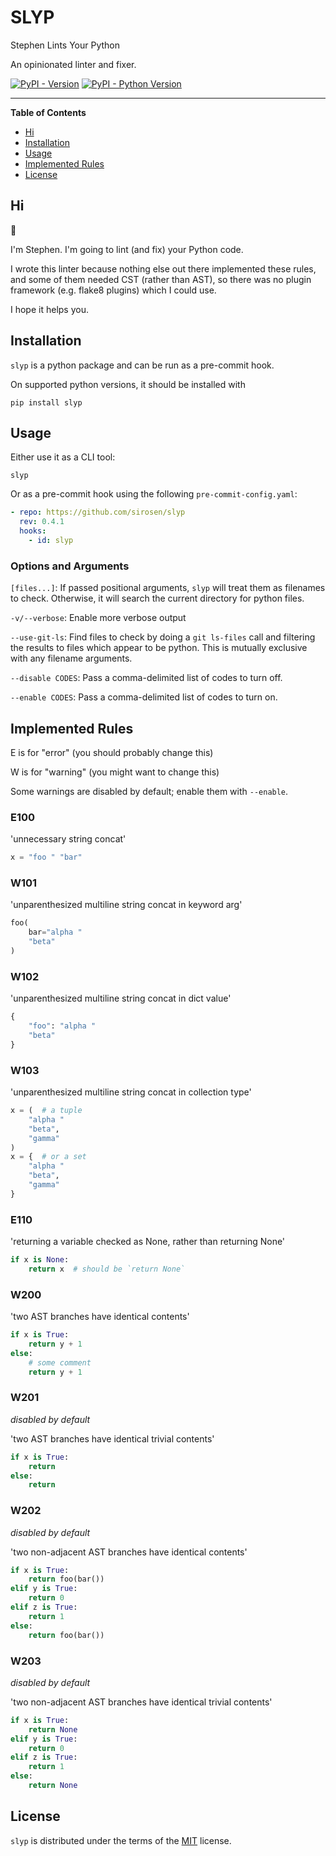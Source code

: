 # SLYP

Stephen Lints Your Python

An opinionated linter and fixer.

[![PyPI - Version](https://img.shields.io/pypi/v/slyp.svg)](https://pypi.org/project/slyp)
[![PyPI - Python Version](https://img.shields.io/pypi/pyversions/slyp.svg)](https://pypi.org/project/slyp)

-----

**Table of Contents**

- [Hi](#Hi)
- [Installation](#installation)
- [Usage](#usage)
- [Implemented Rules](#implemented-rules)
- [License](#license)

## Hi

:wave:

I'm Stephen. I'm going to lint (and fix) your Python code.

I wrote this linter because nothing else out there implemented these rules, and
some of them needed CST (rather than AST), so there was no plugin framework
(e.g. flake8 plugins) which I could use.

I hope it helps you.

## Installation

`slyp` is a python package and can be run as a pre-commit hook.

On supported python versions, it should be installed with

```console
pip install slyp
```

## Usage

Either use it as a CLI tool:

```console
slyp
```

Or as a pre-commit hook using the following `pre-commit-config.yaml`:

```yaml
- repo: https://github.com/sirosen/slyp
  rev: 0.4.1
  hooks:
    - id: slyp
```

### Options and Arguments

`[files...]`: If passed positional arguments, `slyp` will treat them as
filenames to check.
Otherwise, it will search the current directory for python files.

`-v/--verbose`: Enable more verbose output

`--use-git-ls`: Find files to check by doing a `git ls-files` call and filtering
the results to files which appear to be python.
This is mutually exclusive with any filename arguments.

`--disable CODES`: Pass a comma-delimited list of codes to turn off.

`--enable CODES`: Pass a comma-delimited list of codes to turn on.

## Implemented Rules

<!-- generate-reference-insert-start -->

E is for "error" (you should probably change this)

W is for "warning" (you might want to change this)

Some warnings are disabled by default; enable them with `--enable`.

### E100

'unnecessary string concat'

```python
x = "foo " "bar"
```

### W101

'unparenthesized multiline string concat in keyword arg'

```python
foo(
    bar="alpha "
    "beta"
)
```

### W102

'unparenthesized multiline string concat in dict value'

```python
{
    "foo": "alpha "
    "beta"
}
```

### W103

'unparenthesized multiline string concat in collection type'

```python
x = (  # a tuple
    "alpha "
    "beta",
    "gamma"
)
x = {  # or a set
    "alpha "
    "beta",
    "gamma"
}
```

### E110

'returning a variable checked as None, rather than returning None'

```python
if x is None:
    return x  # should be `return None`
```

### W200

'two AST branches have identical contents'

```python
if x is True:
    return y + 1
else:
    # some comment
    return y + 1
```

### W201

_disabled by default_

'two AST branches have identical trivial contents'

```python
if x is True:
    return
else:
    return
```

### W202

_disabled by default_

'two non-adjacent AST branches have identical contents'

```python
if x is True:
    return foo(bar())
elif y is True:
    return 0
elif z is True:
    return 1
else:
    return foo(bar())
```

### W203

_disabled by default_

'two non-adjacent AST branches have identical trivial contents'

```python
if x is True:
    return None
elif y is True:
    return 0
elif z is True:
    return 1
else:
    return None
```

<!-- generate-reference-insert-end -->

## License

`slyp` is distributed under the terms of the [MIT](https://spdx.org/licenses/MIT.html) license.

